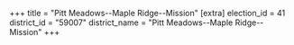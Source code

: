+++
title = "Pitt Meadows--Maple Ridge--Mission"
[extra]
election_id = 41
district_id = "59007"
district_name = "Pitt Meadows--Maple Ridge--Mission"
+++
